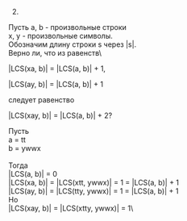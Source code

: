 
2.
 Пусть a, b - произвольные строки\
 x, y - произвольные символы. \
 Обозначим длину строки s через |s|.\
  Верно ли, что из равенств\
  
|LCS(xa, b)| = |LCS(a, b)| + 1,


|LCS(ay, b)| = |LCS(a, b)| + 1


следует равенство


|LCS(xay, b)| = |LCS(a, b)| + 2?


Пусть\
	a = tt\
	b = ywwx\
	\
	Тогда \
		|LCS(a, b)| = 0\
		|LCS(xa, b)| = |LCS(xtt, ywwx)| = 1 = |LCS(a, b)| + 1\
		|LCS(ay, b)| = |LCS(tty, ywwx)| = 1 = |LCS(a, b)| + 1\
	Но \
		|LCS(xay, b)| = |LCS(xtty, ywwx)| = 1\
		